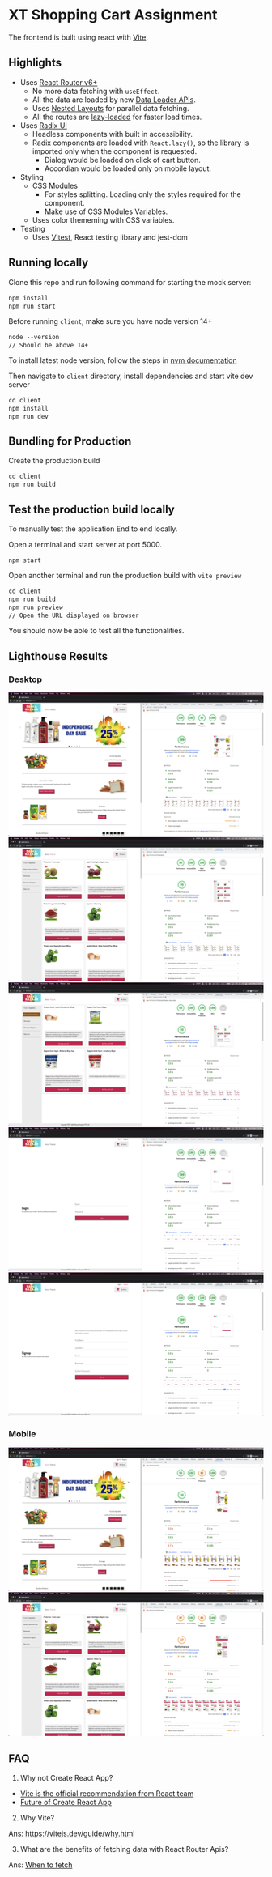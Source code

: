 # XT Shopping Cart Assignment

The frontend is built using react with [Vite](https://vitejs.dev/).

## Highlights

- Uses [React Router v6+](https://reactrouter.com/en/main)
  - No more data fetching with `useEffect`.
  - All the data are loaded by new [Data Loader APIs](https://reactrouter.com/en/main/start/overview#data-loading).
  - Uses [Nested Layouts](https://reactrouter.com/en/main/start/overview#nested-routes) for parallel data fetching.
  - All the routes are [lazy-loaded](https://reactrouter.com/en/main/route/lazy#lazy) for faster load times.
- Uses [Radix UI](https://www.radix-ui.com/docs/primitives/overview/introduction)
  - Headless components with built in accessibility.
  - Radix components are loaded with `React.lazy()`, so the library is imported only when the component is requested.
    - Dialog would be loaded on click of cart button.
    - Accordian would be loaded only on mobile layout.
- Styling
  - CSS Modules
    - For styles splitting. Loading only the styles required for the component.
    - Make use of CSS Modules Variables.
  - Uses color thememing with CSS variables.
- Testing
  - Uses [Vitest](https://vitest.dev/), React testing library and jest-dom

## Running locally

Clone this repo and run following command for starting the mock server:

```
npm install
npm run start
```

Before running `client`, make sure you have node version 14+

```
node --version
// Should be above 14+
```

To install latest node version, follow the steps in [nvm documentation](https://github.com/nvm-sh/nvm)

Then navigate to `client` directory, install dependencies and start vite dev server

```
cd client
npm install
npm run dev
```

## Bundling for Production

Create the production build

```
cd client
npm run build
```

## Test the production build locally

To manually test the application End to end locally.

Open a terminal and start server at port 5000.

```
npm start
```

Open another terminal and run the production build with `vite preview`

```
cd client
npm run build
npm run preview
// Open the URL displayed on browser
```

You should now be able to test all the functionalities.

## Lighthouse Results

### Desktop

![Home Page on Desktop](lighthouse/home.png)
![Products on Desktop](lighthouse/plp.png)
![Products with Filter on Desktop](lighthouse/plp_filter.png)
![Sign In Page on Desktop](lighthouse/signin.png)
![Registration Page on Desktop](lighthouse/registration.png)

### Mobile

![Home Page on Mobile](lighthouse/mobile-home.png)
![Products on Mobile](lighthouse/mobile-plp.png)

## FAQ

1. Why not Create React App?

- [Vite is the official recommendation from React team](https://react.dev/learn/start-a-new-react-project#can-i-use-react-without-a-framework)
- [Future of Create React App](https://github.com/reactjs/react.dev/pull/5487#issuecomment-1409720741)

2. Why Vite?

Ans: https://vitejs.dev/guide/why.html

3. What are the benefits of fetching data with React Router Apis?

Ans: [When to fetch](https://www.youtube.com/watch?v=95B8mnhzoCM)

